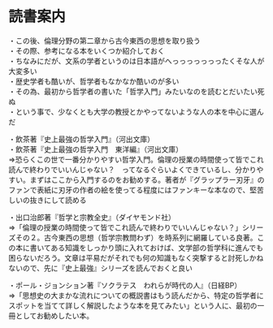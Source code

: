 # 読書案内

・この後、倫理分野の第二章から古今東西の思想を取り扱う  
・その際、参考になる本をいくつか紹介しておく  
・ちなみにだが、文系の学者というのは日本語がへっっっっっっったくそな人が大変多い  
・歴史学者も酷いが、哲学者もなかなか酷いのが多い  
・その為、最初から哲学者の書いた「哲学入門」みたいなのを読むとだいたい死ぬ  
・という事で、少なくとも大学の教授とかやってないような人の本を中心に選んだ  
  
・飲茶著『史上最強の哲学入門』（河出文庫）  
・飲茶著『史上最強の哲学入門　東洋編』（河出文庫）  
⇒恐らくこの世で一番分かりやすい哲学入門。倫理の授業の時間使って皆でこれ読んで終わりでいいんじゃない？　ってなるぐらいよくできているし、分かりやすい。まずはここから入門するのをお勧めする。著者が『グラップラー刃牙』のファンで表紙に刃牙の作者の絵を使ってる程度にはファンキーな本なので、堅苦しいの抜きにして読める  
  
・出口治郎著『哲学と宗教全史』（ダイヤモンド社）  
⇒「倫理の授業の時間使って皆でこれ読んで終わりでいいんじゃない？」シリーズその２。古今東西の思想（哲学宗教問わず）を時系列に網羅している良著。この本に書いてある知識をしっかり頭に入れておけば、文学部の哲学科に進んでも困らないだろう。文章は平易だがそれでも何の知識もなく突撃すると討死しかねないので、先に『史上最強』シリーズを読んでおくと良い  
  
・ポール・ジョンション著『ソクラテス　われらが時代の人』（日経BP）  
⇒「思想史の大まかな流れについての概説書はもう読んだから、特定の哲学者にスポットを当てて詳しく解説したような本を見てみたい」という人に、最初の一冊としてお勧めしたい本。  
